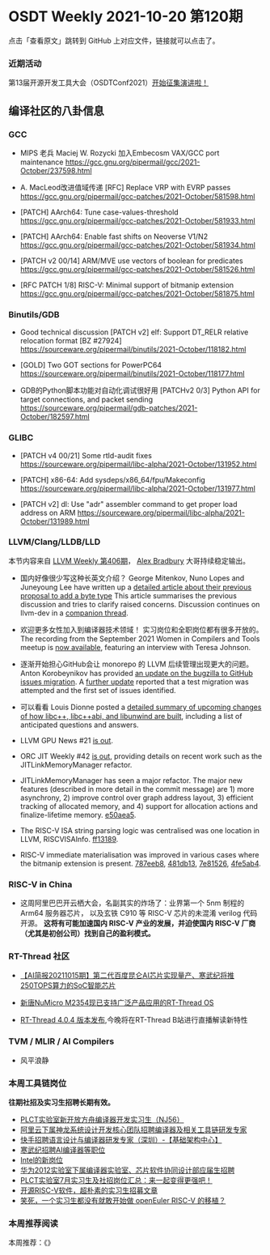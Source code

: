 # OSDT Weekly 2021-10-20 第120期

点击「查看原文」跳转到 GitHub 上对应文件，链接就可以点击了。

### 近期活动

第13届开源开发工具大会（OSDTConf2021）[开始征集演讲啦！](https://mp.weixin.qq.com/s/S5hg_EtP5T_kEegurs5MSw)

## 编译社区的八卦信息

### GCC

- MIPS 老兵 Maciej W. Rozycki 加入Embecosm
  VAX/GCC port maintenance
  https://gcc.gnu.org/pipermail/gcc/2021-October/237598.html

- A. MacLeod改进值域传递
  [RFC] Replace VRP with EVRP passes
  https://gcc.gnu.org/pipermail/gcc-patches/2021-October/581598.html

- [PATCH] AArch64: Tune case-values-threshold
  https://gcc.gnu.org/pipermail/gcc-patches/2021-October/581933.html

- [PATCH] AArch64: Enable fast shifts on Neoverse V1/N2
  https://gcc.gnu.org/pipermail/gcc-patches/2021-October/581934.html

- [PATCH v2 00/14] ARM/MVE use vectors of boolean for predicates
  https://gcc.gnu.org/pipermail/gcc-patches/2021-October/581526.html

- [RFC PATCH 1/8] RISC-V: Minimal support of bitmanip extension
  https://gcc.gnu.org/pipermail/gcc-patches/2021-October/581875.html

### Binutils/GDB

- Good technical discussion
  [PATCH v2] elf: Support DT_RELR relative relocation format [BZ #27924]
  https://sourceware.org/pipermail/binutils/2021-October/118182.html

- [GOLD] Two GOT sections for PowerPC64
  https://sourceware.org/pipermail/binutils/2021-October/118177.html

- GDB的Python脚本功能对自动化调试很好用
  [PATCHv2 0/3] Python API for target connections, and packet sending
  https://sourceware.org/pipermail/gdb-patches/2021-October/182597.html

### GLIBC

- [PATCH v4 00/21] Some rtld-audit fixes
  https://sourceware.org/pipermail/libc-alpha/2021-October/131952.html

- [PATCH] x86-64: Add sysdeps/x86_64/fpu/Makeconfig
  https://sourceware.org/pipermail/libc-alpha/2021-October/131977.html

- [PATCH v2] dl: Use "adr" assembler command to get proper load address on ARM
  https://sourceware.org/pipermail/libc-alpha/2021-October/131989.html

### LLVM/Clang/LLDB/LLD

本节内容来自 [LLVM Weekly 第406期](http://llvmweekly.org/issue/406)，
[Alex Bradbury](https://www.linkedin.com/in/alex-bradbury/) 大哥持续稳定输出。

* 国内好像很少写这种长英文介绍？ George Mitenkov, Nuno Lopes and Juneyoung Lee have written up a [detailed article about their previous proposal to add a byte type](https://gist.github.com/georgemitenkov/3def898b8845c2cc161bd216cbbdb81f) This article summarises the previous discussion and tries to clarify raised concerns. Discussion continues on llvm-dev in a [companion thread](https://lists.llvm.org/pipermail/llvm-dev/2021-October/153295.html).

* 欢迎更多女性加入到编译器技术领域！ 实习岗位和全职岗位都有很多开放的。 The recording from the September 2021 Women in Compilers and Tools meetup is [now available](https://www.youtube.com/watch?v=1-H8RTwCpwA), featuring an interview with Teresa Johnson.

* 逐渐开始担心GitHub会让 monorepo 的 LLVM 后续管理出现更大的问题。 Anton Korobeynikov has provided [an update on the bugzilla to GitHub issues migration](https://lists.llvm.org/pipermail/llvm-dev/2021-October/153240.html). A [further update](https://lists.llvm.org/pipermail/llvm-dev/2021-October/153293.html) reported that a test migration was attempted and the first set of issues identified.

* 可以看看 Louis Dionne posted a [detailed summary of upcoming changes of how libc++, libc++abi, and libunwind are  built](https://lists.llvm.org/pipermail/llvm-dev/2021-October/153238.html), including a list of anticipated questions and answers.

* LLVM GPU News #21 [is out](https://lists.llvm.org/pipermail/llvm-dev/2021-October/153309.html).

* ORC JIT Weekly #42 [is out](https://lists.llvm.org/pipermail/llvm-dev/2021-October/153311.html),
  providing details on recent work such as the JITLinkMemoryManager refactor.

* JITLinkMemoryManager has seen a major refactor. The major new features  (described in more detail in the commit message) are 1) more asynchrony, 2)  improve control over graph address layout, 3) efficient tracking of  allocated memory, and 4) support for allocation actions and  finalize-lifetime memory.
  [e50aea5](https://reviews.llvm.org/rGe50aea58d59c).

* The RISC-V ISA string parsing logic was centralised was one location in LLVM, RISCVISAInfo.
  [ff13189](https://reviews.llvm.org/rGff13189c5d0d).

* RISC-V immediate materialisation was improved in various cases where the bitmanip extension is present.
  [787eeb8](https://reviews.llvm.org/rG787eeb8597fa),
  [481db13](https://reviews.llvm.org/rG481db13fec3d),
  [7e81526](https://reviews.llvm.org/rG7e8152612677),
  [4fe5ab4](https://reviews.llvm.org/rG4fe5ab4b00b2).


### RISC-V in China

* 这周阿里巴巴开云栖大会，名副其实的炸场了：业界第一个 5nm 制程的 Arm64 服务器芯片， 以及玄铁 C910 等 RISC-V 芯片的未混淆 verilog 代码开源。 **这将有可能加速国内 RISC-V 产业的发展，并迫使国内 RISC-V 厂商（尤其是初创公司）找到自己的盈利模式。**

### RT-Thread 社区

- [【AI简报20211015期】第二代百度昆仑AI芯片实现量产、寒武纪将推250TOPS算力的SoC智能芯片](https://mp.weixin.qq.com/s/gsnDkRk3L1qRqkRivflsDQ)

- [新唐NuMicro M2354现已支持广泛产品应用的RT-Thread OS](https://mp.weixin.qq.com/s/ba30_H80J9lFnv17gjAe4w)

- [RT-Thread 4.0.4 版本发布](https://mp.weixin.qq.com/s/DvloX9ISMmj_HDHIFe79Ew),今晚将在RT-Thread B站进行直播解读新特性

### TVM / MLIR / AI Compilers

- 风平浪静

### 本周工具链岗位

**往期社招及实习生招聘长期有效。**

- [PLCT实验室新开放方舟编译器开发实习生（NJ56）](https://mp.weixin.qq.com/s/lPp5RvjYhpDIGsp-luLzKQ)
- [阿里云下属神龙系统设计开发核心团队招聘编译器及相关工具链研发专家](https://mp.weixin.qq.com/s/h3ELBXBHfNjZCyCRixqnOQ)
- [快手招聘语言设计与编译器研发专家（深圳）-【基础架构中心】](https://mp.weixin.qq.com/s/QTWnlaBFtWQ3YThHJSIhbA)
- [寒武纪招聘AI编译器等职位](https://mp.weixin.qq.com/s/LWpDXEA2rJ1wx9mr8XoWxw)
- [Intel的新岗位](https://mp.weixin.qq.com/s/xs-deMCI4ob7WX0vIRZMZw)
- [华为2012实验室下属编译器实验室、芯片软件协同设计部应届生招聘](https://mp.weixin.qq.com/s/dMkGkbgNvW--D6fLthfoPA)
- [PLCT实验室7月实习生及社招岗位汇总：来一起变得更强吧！](https://mp.weixin.qq.com/s/lL5_L2oh-kNvP8wHMARSAg)
- [开源RISC-V软件，超朴素的实习生招募文章](https://mp.weixin.qq.com/s/ETtlYTHa_41SYrxpSuh_sw)
- [笑死，一个实习生都没有就敢开始做 openEuler RISC-V 的移植？](https://mp.weixin.qq.com/s/x_LUxu1dJTaN6VS7DU6xsg)

### 本周推荐阅读

本周推荐：《》
